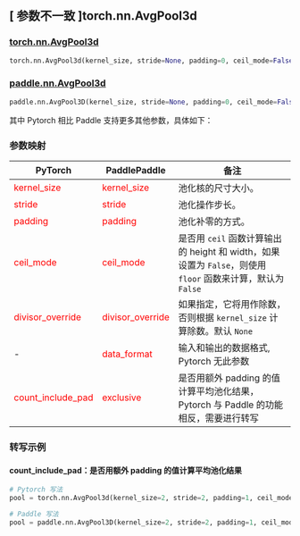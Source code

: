 ## [ 参数不一致 ]torch.nn.AvgPool3d

### [torch.nn.AvgPool3d](https://pytorch.org/docs/stable/generated/torch.nn.AvgPool3d.html#torch.nn.AvgPool3d)

```python
torch.nn.AvgPool3d(kernel_size, stride=None, padding=0, ceil_mode=False, count_include_pad=True, divisor_override=None)
```

### [paddle.nn.AvgPool3d](https://www.paddlepaddle.org.cn/documentation/docs/zh/develop/api/paddle/nn/AvgPool3D_cn.html#avgpool3d)
```python
paddle.nn.AvgPool3D(kernel_size, stride=None, padding=0, ceil_mode=False, exclusive=True, divisor_override=None, data_format='NCDHW', name=None)
```

其中 Pytorch 相比 Paddle 支持更多其他参数，具体如下：
### 参数映射
| PyTorch       | PaddlePaddle | 备注                                                   |
| ------------- | ------------ | ------------------------------------------------------ |
| <font color='red'> kernel_size </font>   | <font color='red'> kernel_size </font>   | 池化核的尺寸大小。               |
| <font color='red'> stride  </font>         |    <font color='red'> stride  </font>         | 池化操作步长。             |
| <font color='red'> padding </font>             | <font color='red'> padding </font>  | 池化补零的方式。               |
| <font color='red'> ceil_mode </font>             | <font color='red'> ceil_mode </font>  | 是否用 `ceil` 函数计算输出的 height 和 width，如果设置为 `False`，则使用 `floor` 函数来计算，默认为 `False`            |
| <font color='red'> divisor_override </font>           | <font color='red'> divisor_override </font>            | 如果指定，它将用作除数，否则根据 `kernel_size` 计算除数。默认 `None`  |
| -           | <font color='red'> data_format </font>            | 输入和输出的数据格式, Pytorch 无此参数  |
| <font color='red'> count_include_pad </font>           | <font color='red'> exclusive </font>            | 是否用额外 padding 的值计算平均池化结果，Pytorch 与 Paddle 的功能相反，需要进行转写  |


### 转写示例
#### count_include_pad：是否用额外 padding 的值计算平均池化结果
```python
# Pytorch 写法
pool = torch.nn.AvgPool3d(kernel_size=2, stride=2, padding=1, ceil_mode=True, count_include_pad=False)

# Paddle 写法
pool = paddle.nn.AvgPool3D(kernel_size=2, stride=2, padding=1, ceil_mode=True, exlusive=True)
```
